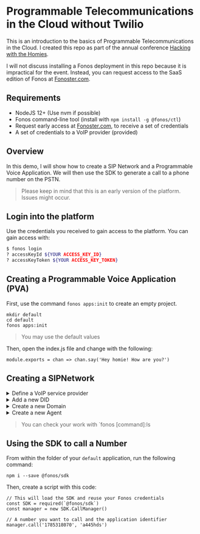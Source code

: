# Programmable Telecommunications in the Cloud without Twilio

This is an introduction to the basics of Programmable Telecommunications in the Cloud. I created this repo as part of the annual conference [Hacking with the Homies](https://github.com/detroitblacktech/hwthdc2020). 

I will not discuss installing a Fonos deployment in this repo because it is impractical for the event. Instead, you can request access to the SaaS edition of Fonos at [Fonoster.com](http://fonoster.com/).

## Requirements

- NodeJS 12+ (Use nvm if possible)
- Fonos command-line tool (install with `npm install -g @fonos/ctl`)
- Request early access at [Fonoster.com](http://fonoster.com/), to receive a set of credentials
- A set of credentials to a VoIP provider (provided)

## Overview

In this demo, I will show how to create a SIP Network and a Programmable Voice Application. We will then use the SDK to generate a call to a phone number on the PSTN. 

> Please keep in mind that this is an early version of the platform.  Issues might occur.

## Login into the platform

Use the credentials you received to gain access to the platform. You can gain access with:

```bash
$ fonos login
? accessKeyId ${YOUR ACCESS_KEY_ID}
? accessKeyToken ${YOUR ACCESS_KEY_TOKEN}
```

## Creating a Programmable Voice Application (PVA)

First, use the command `fonos apps:init` to create an empty project.

```
mkdir default
cd default
fonos apps:init
```

> You may use the default values

Then, open the index.js file and change with the following:

```
module.exports = chan => chan.say('Hey homie! How are you?')
```

## Creating a SIPNetwork

<details><summary>Define a VoIP service provider</summary>

<br />
First, let's define a VoIP service provider with:
<br></br>

> Use the information provided to you by homies

```bash
$ fonos providers:create

This utility will help you create a new Provider
Press ^C at any time to quit.
? friendly name HWTHDC2021
? username hwth
? secret [hidden]
? host hwthdc.net
? transport tcp
? expire 3600
? does everything look good? Yes
Creating provider HWTHDC2021... All done
```
</details>

<details><summary>Add a new DID</summary>

<br></br>
Add new DID with:
<br></br>

```bash
$ fonos numbers:create

This utility will help you create a new Number
Press ^C at any time to quit.
? number in e164 format 7853178070
? service provider HWTHDC2021
? aor link (leave empty)
? ingress app default
? does everything look good? Yes
Creating number 17853178070... All done
```
</details>

<details><summary>Create a new Domain</summary>

<br></br>
Create new DID with:
<br></br>

```bash
$ fonos fonos domains:create

This utility will help you create a new Domain
Press ^C at any time to quit.
? domain name ACME Corp
? domain uri acme.com
? egress rule 
? number reference 
? access deny list 0.0.0.0/1
? access allow list 
? does everything look good? Yes
Creating domain ACME Corp... All done
```
</details>
<details><summary>Create a new Agent</summary>

<br></br>
Create new Agent with:
<br></br>

```bash
$ fonos fonos agents:create

This utility will help you create a new Agent
Press ^C at any time to quit.
? friendly name Jane Doe
? username 1001
? secret [hidden]
? domains acme.com
? privacy Private
? does everything look good? Yes
```
</details>

> You can check your work with `fonos [command]:ls

## Using the SDK to call a Number

From within the folder of your `default` application, run the following command:

```
npm i --save @fonos/sdk 
```

Then, create a script with this code:

```
// This will load the SDK and reuse your Fonos credentials
const SDK = required(`@fonos/sdk`)
const manager = new SDK.CallManager()

// A number you want to call and the application identifier
manager.call('1785318070', 'a445hds')
```
